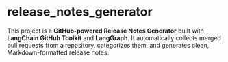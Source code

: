 # release_notes_generator
This project is a **GitHub-powered Release Notes Generator** built with **LangChain GitHub Toolkit** and **LangGraph**. It automatically collects merged pull requests from a repository, categorizes them, and generates clean, Markdown-formatted release notes.  
